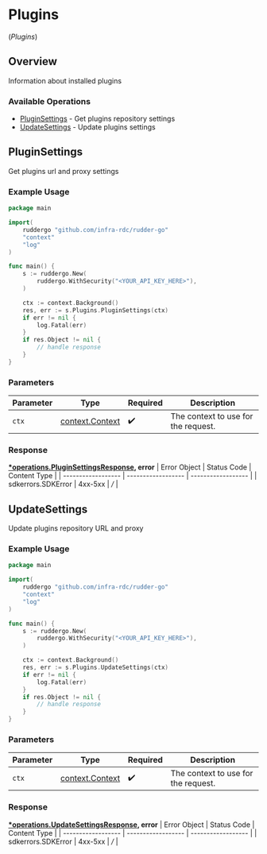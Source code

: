 # Plugins
(*Plugins*)

## Overview

Information about installed plugins

### Available Operations

* [PluginSettings](#pluginsettings) - Get plugins repository settings
* [UpdateSettings](#updatesettings) - Update plugins settings

## PluginSettings

Get plugins url and proxy settings

### Example Usage

```go
package main

import(
	ruddergo "github.com/infra-rdc/rudder-go"
	"context"
	"log"
)

func main() {
    s := ruddergo.New(
        ruddergo.WithSecurity("<YOUR_API_KEY_HERE>"),
    )

    ctx := context.Background()
    res, err := s.Plugins.PluginSettings(ctx)
    if err != nil {
        log.Fatal(err)
    }
    if res.Object != nil {
        // handle response
    }
}
```

### Parameters

| Parameter                                             | Type                                                  | Required                                              | Description                                           |
| ----------------------------------------------------- | ----------------------------------------------------- | ----------------------------------------------------- | ----------------------------------------------------- |
| `ctx`                                                 | [context.Context](https://pkg.go.dev/context#Context) | :heavy_check_mark:                                    | The context to use for the request.                   |


### Response

**[*operations.PluginSettingsResponse](../../models/operations/pluginsettingsresponse.md), error**
| Error Object       | Status Code        | Content Type       |
| ------------------ | ------------------ | ------------------ |
| sdkerrors.SDKError | 4xx-5xx            | */*                |

## UpdateSettings

Update plugins repository URL and proxy

### Example Usage

```go
package main

import(
	ruddergo "github.com/infra-rdc/rudder-go"
	"context"
	"log"
)

func main() {
    s := ruddergo.New(
        ruddergo.WithSecurity("<YOUR_API_KEY_HERE>"),
    )

    ctx := context.Background()
    res, err := s.Plugins.UpdateSettings(ctx)
    if err != nil {
        log.Fatal(err)
    }
    if res.Object != nil {
        // handle response
    }
}
```

### Parameters

| Parameter                                             | Type                                                  | Required                                              | Description                                           |
| ----------------------------------------------------- | ----------------------------------------------------- | ----------------------------------------------------- | ----------------------------------------------------- |
| `ctx`                                                 | [context.Context](https://pkg.go.dev/context#Context) | :heavy_check_mark:                                    | The context to use for the request.                   |


### Response

**[*operations.UpdateSettingsResponse](../../models/operations/updatesettingsresponse.md), error**
| Error Object       | Status Code        | Content Type       |
| ------------------ | ------------------ | ------------------ |
| sdkerrors.SDKError | 4xx-5xx            | */*                |
